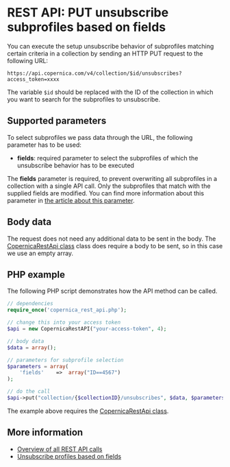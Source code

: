 # REST API: PUT unsubscribe subprofiles based on fields

You can execute the setup unsubscribe behavior of subprofiles matching certain criteria in a collection 
by sending an HTTP PUT request to the following URL:

`https://api.copernica.com/v4/collection/$id/unsubscribes?access_token=xxxx`

The variable `$id` should be replaced with the ID of the collection in which you want to search for the subprofiles to unsubscribe.

## Supported parameters

To select subprofiles we pass data through the URL, the following parameter has to be used:

* **fields**: required parameter to select the subprofiles of which the unsubscribe behavior has to be executed

The **fields** parameter is required, to prevent overwriting all subprofiles in a
collection with a single API call. Only the subprofiles that match with the supplied
fields are modified. You can find more information about this parameter in
[the article about this parameter](./rest-fields-parameter.md).

## Body data

The request does not need any additional data to be sent in the body. The [CopernicaRestApi class](rest-php) class does require a body to be sent, so in this case we use an empty array.


## PHP example

The following PHP script demonstrates how the API method can be called.

```php
// dependencies
require_once('copernica_rest_api.php');

// change this into your access token
$api = new CopernicaRestAPI("your-access-token", 4);

// body data
$data = array();

// parameters for subprofile selection
$parameters = array(
    'fields'    =>  array("ID==4567")
);

// do the call
$api->put("collection/{$collectionID}/unsubscribes", $data, $parameters));
```

The example above requires the [CopernicaRestApi class](rest-php).

## More information

* [Overview of all REST API calls](rest-api)
* [Unsubscribe profiles based on fields](rest-put-database-unsubscribes)